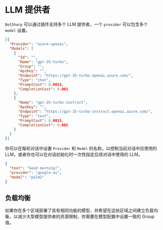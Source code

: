 # LLM 提供者

`BotSharp` 可以通过插件支持多个 LLM 提供者，一个 `provider` 可以包含多个 `model` 设置。
```json
[{
  "Provider": "azure-openai",
  "Models": [
    {
      "Id": "",
      "Name": "gpt-35-turbo",
      "Group": "",
      "ApiKey": "",
      "Endpoint": "https://gpt-35-turbo.openai.azure.com/",
      "Type": "chat",
      "PromptCost": 0.0015,
      "CompletionCost": 0.002
    },
    {
      "Name": "gpt-35-turbo-instruct",
      "ApiKey": "",
      "Endpoint": "https://gpt-35-turbo-instruct.openai.azure.com/",
      "Type": "text",
      "PromptCost": 0.0015,
      "CompletionCost": 0.002
    }
  ]
}]
```

你可以在每轮对话中设置 `Provider` 和 `Model` 的名称，以控制当前对话中应使用的 LLM，或者你也可以在对话初始化时一次性指定后续对话中使用的 LLM。

```json
{
  "text": "Good morning!",
  "provider": "google-ai",
  "model": "palm2"
}
```

## 负载均衡

如果你在多个区域部署了具有相同功能的模型，并希望在这些区域之间建立负载均衡，以减少大型模型提供者的资源限制，你需要在模型配置中设置一致的 Group 值。